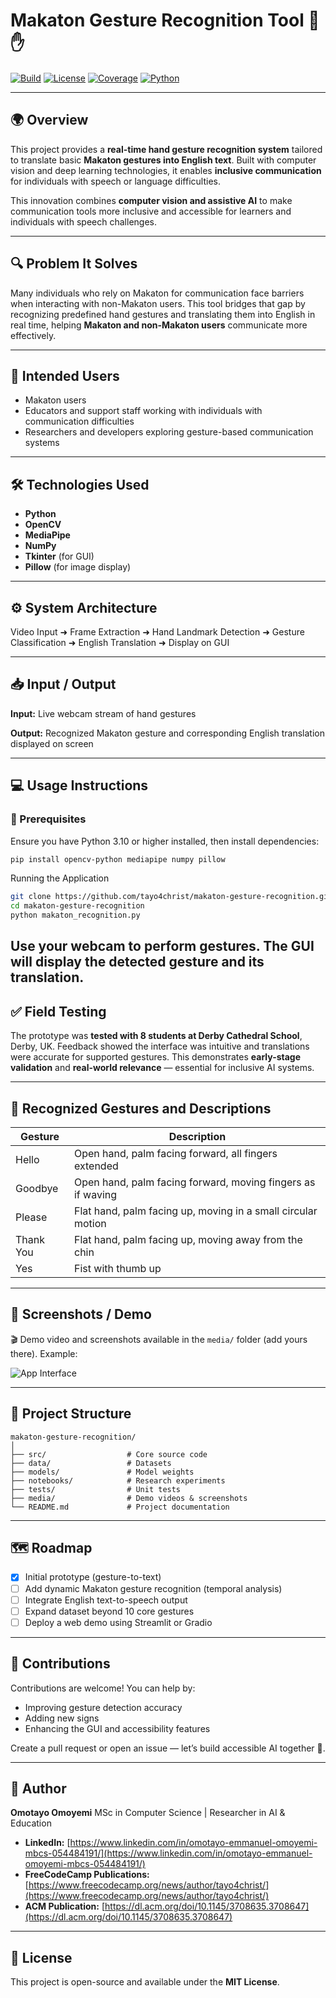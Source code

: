 # Makaton Gesture Recognition Tool 🤖✋
[![Build](https://img.shields.io/badge/build-passing-brightgreen)](#)
[![License](https://img.shields.io/badge/license-MIT-blue)](#)
[![Coverage](https://img.shields.io/badge/coverage-80%25-green)](#)
[![Python](https://img.shields.io/badge/python-3.10%2B-yellow)](#)

---

## 🌍 Overview

This project provides a **real-time hand gesture recognition system** tailored to translate basic **Makaton gestures into English text**.
Built with computer vision and deep learning technologies, it enables **inclusive communication** for individuals with speech or language difficulties.

This innovation combines **computer vision and assistive AI** to make communication tools more inclusive and accessible for learners and individuals with speech challenges.

---

## 🔍 Problem It Solves

Many individuals who rely on Makaton for communication face barriers when interacting with non-Makaton users.
This tool bridges that gap by recognizing predefined hand gestures and translating them into English in real time, helping **Makaton and non-Makaton users** communicate more effectively.

---

## 👥 Intended Users

- Makaton users
- Educators and support staff working with individuals with communication difficulties
- Researchers and developers exploring gesture-based communication systems

---

## 🛠️ Technologies Used

- **Python**
- **OpenCV**
- **MediaPipe**
- **NumPy**
- **Tkinter** (for GUI)
- **Pillow** (for image display)

---

## ⚙️ System Architecture

Video Input ➜ Frame Extraction ➜ Hand Landmark Detection ➜ Gesture Classification ➜ English Translation ➜ Display on GUI

---

## 📥 Input / Output

**Input:**
Live webcam stream of hand gestures

**Output:**
Recognized Makaton gesture and corresponding English translation displayed on screen

---

## 💻 Usage Instructions

### 🧰 Prerequisites
Ensure you have Python 3.10 or higher installed, then install dependencies:

```bash
pip install opencv-python mediapipe numpy pillow

```

Running the Application
```bash
git clone https://github.com/tayo4christ/makaton-gesture-recognition.git
cd makaton-gesture-recognition
python makaton_recognition.py
```

Use your webcam to perform gestures. The GUI will display the detected gesture and its translation.
---

## ✅ Field Testing

The prototype was **tested with 8 students at Derby Cathedral School**, Derby, UK.
Feedback showed the interface was intuitive and translations were accurate for supported gestures.
This demonstrates **early-stage validation** and **real-world relevance** — essential for inclusive AI systems.

---

## 🧠 Recognized Gestures and Descriptions

| Gesture   | Description                                                          |
|------------|----------------------------------------------------------------------|
| Hello      | Open hand, palm facing forward, all fingers extended                 |
| Goodbye    | Open hand, palm facing forward, moving fingers as if waving          |
| Please     | Flat hand, palm facing up, moving in a small circular motion         |
| Thank You  | Flat hand, palm facing up, moving away from the chin                 |
| Yes        | Fist with thumb up                                                   |

---

## 📸 Screenshots / Demo

🎬 Demo video and screenshots available in the `media/` folder (add yours there).
Example:

![App Interface](media/demo-sample.png)

---

## 🧱 Project Structure

```text
makaton-gesture-recognition/
│
├── src/                  # Core source code
├── data/                 # Datasets
├── models/               # Model weights
├── notebooks/            # Research experiments
├── tests/                # Unit tests
├── media/                # Demo videos & screenshots
└── README.md             # Project documentation
```
---

## 🗺️ Roadmap

- [x] Initial prototype (gesture-to-text)
- [ ] Add dynamic Makaton gesture recognition (temporal analysis)
- [ ] Integrate English text-to-speech output
- [ ] Expand dataset beyond 10 core gestures
- [ ] Deploy a web demo using Streamlit or Gradio

---

## 🤝 Contributions

Contributions are welcome!
You can help by:

- Improving gesture detection accuracy
- Adding new signs
- Enhancing the GUI and accessibility features

Create a pull request or open an issue — let’s build accessible AI together 💪.

---

## 🧠 Author

**Omotayo Omoyemi**
MSc in Computer Science | Researcher in AI & Education

- **LinkedIn:** [https://www.linkedin.com/in/omotayo-emmanuel-omoyemi-mbcs-054484191/](https://www.linkedin.com/in/omotayo-emmanuel-omoyemi-mbcs-054484191/)
- **FreeCodeCamp Publications:** [https://www.freecodecamp.org/news/author/tayo4christ/](https://www.freecodecamp.org/news/author/tayo4christ/)
- **ACM Publication:** [https://dl.acm.org/doi/10.1145/3708635.3708647](https://dl.acm.org/doi/10.1145/3708635.3708647)

---

## 📜 License

This project is open-source and available under the **MIT License**.
